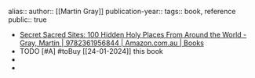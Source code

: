 alias::
author:: [[Martin Gray]] 
publication-year::
tags:: book, reference
public:: true

- [Secret Sacred Sites: 100 Hidden Holy Places From Around the World - Gray, Martin | 9782361956844 | Amazon.com.au | Books](https://www.amazon.com.au/Secret-Sacred-Sites-Hidden-Places/dp/2361956845/ref=nav_signin?keywords=secret+sacred+sites+martin+gray&qid=1703922724&sr=8-1)
- TODO [#A] #toBuy [[24-01-2024]] this book
-
-